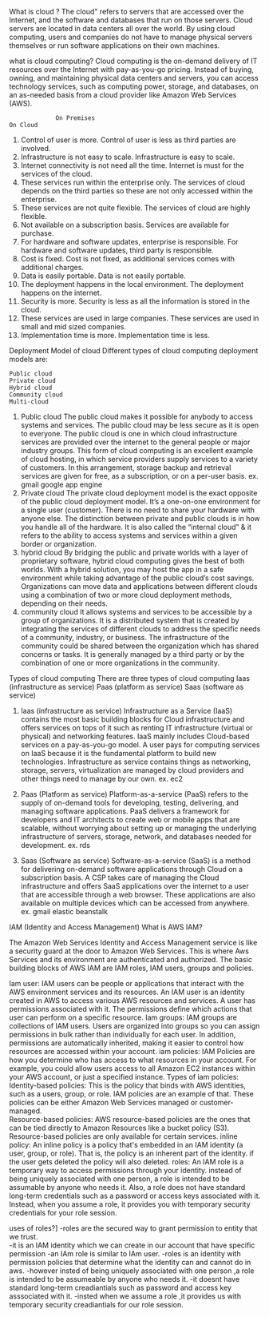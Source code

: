 What is cloud ?
The cloud" refers to servers that are accessed over the Internet, and the software and databases that run on those servers.
Cloud servers are located in data centers all over the world.
By using cloud computing, users and companies do not have to manage physical servers themselves or run software applications on their own machines.

what is cloud computing?
Cloud computing is the on-demand delivery of IT resources over the Internet with pay-as-you-go pricing.
Instead of buying, owning, and maintaining physical data centers and servers, you can access technology services,
such as computing power, storage, and databases, on an as-needed basis from a cloud provider like Amazon Web Services (AWS).

                 On Premises	                                                  On Cloud
1.	Control of user is more.	                                    Control of user is less as third parties are involved.
2.	Infrastructure is not easy to scale.	                        Infrastructure is easy to scale.
3.	Internet connectivity is not need all the time.	              Internet is must for the services of the cloud.
4.	These services run within the enterprise only.	              The services of cloud depends on the third parties so these are not only accessed within the enterprise.
5.	These services are not quite flexible.	                      The services of cloud are highly flexible.
6.	Not available on a subscription basis.	                      Services are available for purchase.
7.	For hardware and software updates, enterprise is responsible.	For hardware and software updates, third party is responsible.
8.	Cost is fixed.	                                              Cost is not fixed, as additional services comes with additional charges.
9.	Data is easily portable.	                                    Data is not easily portable.
10.	The deployment happens in the local environment.	            The deployment happens on the internet.
11.	Security is more.	                                            Security is less as all the information is stored in the cloud.
12.	These services are used in large companies.	                  These services are used in small and mid sized companies.
13.	Implementation time is more.	                                Implementation time is less.

Deployment Model of cloud
Different types of cloud computing deployment models are:

    Public cloud 
    Private cloud
    Hybrid cloud
    Community cloud
    Multi-cloud 
  1. Public cloud
 The public cloud makes it possible for anybody to access systems and services. 
 The public cloud may be less secure as it is open to everyone.
 The public cloud is one in which cloud infrastructure services are provided over the internet to the general people or major industry groups.
 This form of cloud computing is an excellent example of cloud hosting, in which service providers supply services to a variety of customers. In this arrangement, storage backup and retrieval services are given for free, as a subscription, or on a per-user basis. ex. gmail google app engine
 2. Private cloud
The private cloud deployment model is the exact opposite of the public cloud deployment model. It’s a one-on-one environment for a single user (customer). There is no need to share your hardware with anyone else. The distinction between private and public clouds is in how you handle all of the hardware. It is also called the “internal cloud” & it refers to the ability to access systems and services within a given border or organization. 
3. hybrid cloud
By bridging the public and private worlds with a layer of proprietary software, hybrid cloud computing gives the best of both worlds. With a hybrid solution, you may host the app in a safe environment while taking advantage of the public cloud’s cost savings. Organizations can move data and applications between different clouds using a combination of two or more cloud deployment methods, depending on their needs. 
4. community cloud
It allows systems and services to be accessible by a group of organizations. It is a distributed system that is created by integrating the services of different clouds to address the specific needs of a community, industry, or business. The infrastructure of the community could be shared between the organization which has shared concerns or tasks. It is generally managed by a third party or by the combination of one or more organizations in the community. 

Types of cloud computing 
There are three types of cloud computing
 Iaas (infrastructure as service)
 Paas (platform as service)
 Saas (software as service)

1. Iaas (infrastructure as service)
Infrastructure as a Service (IaaS) contains the most basic building blocks for Cloud infrastructure and offers services on tops of it such as renting IT infrastructure (virtual or physical) and networking features.
IaaS mainly includes Cloud-based services on a pay-as-you-go model. A user pays for computing services on IaaS because it is the fundamental platform to build new technologies.
Infrastructure as service contains things as networking, storage, servers, virtualization are managed by cloud providers
and other things need to manage by our own. ex. ec2

2. Paas (Platform as service)
Platform-as-a-service (PaaS) refers to the supply of on-demand tools for developing, testing, delivering, and managing software applications.
PaaS delivers a framework for developers and IT architects to create web or mobile apps that are scalable, without worrying about setting up or managing the underlying infrastructure of servers, storage, network, and databases needed for development. ex. rds

3. Saas (Software as service)
Software-as-a-service (SaaS) is a method for delivering on-demand software applications through Cloud on a subscription basis. A CSP takes care of managing the Cloud infrastructure and offers SaaS applications over the internet to a user that are accessible through a web browser. These applications are also available on multiple devices which can be accessed from anywhere. ex. gmail elastic beanstalk

IAM (Identity and Access Management)
What is AWS IAM? 

The Amazon Web Services Identity and Access Management service is like a security guard at the door to Amazon Web Services. 
This is where Aws Services and its environment are authenticated and authorized. 
The basic building blocks of AWS IAM are IAM roles, IAM users, groups and policies. 

Iam user:
IAM users can be people or applications that interact with the AWS environment services and its resources.
An IAM user is an identity created in AWS to access various AWS resources and services.
A user has permissions associated with it.
The permissions define which actions that user can perform on a specific resource. 
Iam groups:
IAM groups are collections of IAM users.
Users are organized into groups so you can assign permissions in bulk rather than individually for each user.
In addition, permissions are automatically inherited, making it easier to control how resources are accessed within your account.
iam policies:
IAM Policies are how you determine who has access to what resources in your account.
For example, you could allow users access to all Amazon EC2 instances within your AWS account, or just a specified instance.
Types of iam policies:
Identity-based policies: 
This is the policy that binds with AWS identities, such as a users, group, or role.
IAM policies are an example of that. These policies can be either Amazon Web Services managed or customer-managed.  
Resource-based policies:
AWS resource-based policies are the ones that can be tied directly to Amazon Resources like a bucket policy (S3).
Resource-based policies are only available for certain services. 
inline policy:
An inline policy is a policy that's embedded in an IAM identity (a user, group, or role). 
That is, the policy is an inherent part of the identity. 
if the user gets deleted the policy will also deleted.
roles:
An IAM role is a temporary way to access permissions through your identity. 
instead of being uniquely associated with one person, a role is intended to be assumable by anyone who needs it.
Also, a role does not have standard long-term credentials such as a password or access keys associated with it.
Instead, when you assume a role, it provides you with temporary security credentials for your role session.

uses of roles?]
-roles are the secured way to grant permission to entity that we trust.                                             
-it is an IAM identity which we can create in our account that have specific permission
-an IAm role is similar to IAm user.
-roles is an identity with permission policies that determine what the identity can and cannot do in aws.
-however insted of being uniquely associated with one person ,a role is intended to be assumeable by anyone who  needs it.
-it doesnt have standard long-term creadiantials such as password and access key asssociated with it.
-insted when we assume a role ,it provides us with temporary security creadiantials for our role session.










 
  
